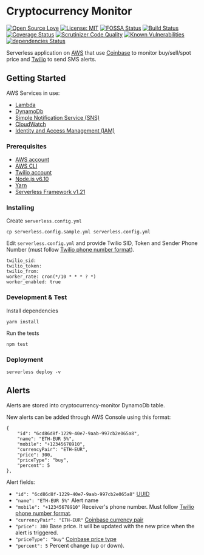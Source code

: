 # Cryptocurrency Monitor

[![Open Source Love](https://badges.frapsoft.com/os/v1/open-source.svg?v=103)](https://github.com/ellerbrock/open-source-badges/) [![License: MIT](https://img.shields.io/npm/l/serverless.svg)](https://github.com/altcatalin/cryptocurrency-monitor/blob/master/LICENSE) [![FOSSA Status](https://app.fossa.io/api/projects/git%2Bgithub.com%2Faltcatalin%2Fcryptocurrency-monitor.svg?type=shield)](https://app.fossa.io/projects/git%2Bgithub.com%2Faltcatalin%2Fcryptocurrency-monitor?ref=badge_shield)
[![Build Status](https://travis-ci.org/altcatalin/cryptocurrency-monitor.svg?branch=master)](https://travis-ci.org/altcatalin/cryptocurrency-monitor) [![Coverage Status](https://coveralls.io/repos/github/altcatalin/cryptocurrency-monitor/badge.svg?branch=master)](https://coveralls.io/github/altcatalin/cryptocurrency-monitor?branch=master) [![Scrutinizer Code Quality](https://scrutinizer-ci.com/g/altcatalin/cryptocurrency-monitor/badges/quality-score.png?b=master)](https://scrutinizer-ci.com/g/altcatalin/cryptocurrency-monitor/?branch=master) [![Known Vulnerabilities](https://snyk.io/test/github/altcatalin/cryptocurrency-monitor/badge.svg)](https://snyk.io/test/github/altcatalin/cryptocurrency-monitor) [![dependencies Status](https://david-dm.org/altcatalin/cryptocurrency-monitor/status.svg)](https://david-dm.org/altcatalin/cryptocurrency-monitor)

Serverless application on [AWS](https://aws.amazon.com/) that use [Coinbase](https://www.coinbase.com/) to monitor buy/sell/spot price and [Twilio](https://twilio.com/) to send SMS alerts.

## Getting Started

AWS Services in use:
- [Lambda](https://aws.amazon.com/lambda/)
- [DynamoDb](https://aws.amazon.com/dynamodb/)
- [Simple Notification Service (SNS)](https://aws.amazon.com/sns/)
- [CloudWatch](https://aws.amazon.com/cloudwatch/)
- [Identity and Access Management (IAM)](https://aws.amazon.com/iam/)

### Prerequisites

- [AWS account](https://aws.amazon.com/)
- [AWS CLI](https://aws.amazon.com/cli/)
- [Twilio account](https://twilio.com/)
- [Node.js v6.10](https://nodejs.org/en/)
- [Yarn](https://yarnpkg.com/en/)
- [Serverless Framework v1.21](https://serverless.com/)

### Installing

Create ```serverless.config.yml```

```
cp serverless.config.sample.yml serverless.config.yml
```

Edit ```serverless.config.yml``` and provide Twilio SID, Token and Sender Phone Number (must follow [Twilio phone number format](https://support.twilio.com/hc/en-us/articles/223183008-Formatting-International-Phone-Numbers)).

```
twilio_sid: 
twilio_token: 
twilio_from: 
worker_rate: cron(*/10 * * * ? *)
worker_enabled: true
```

### Development & Test

Install dependencies

```
yarn install
```

Run the tests

```
npm test
```

### Deployment

```
serverless deploy -v
```

## Alerts

Alerts are stored into cryptocurrency-monitor DynamoDb table. 

New alerts can be added through AWS Console using this format:

```
{
    "id": "6cd86d8f-1229-40e7-9aab-997cb2e065a8",
    "name": "ETH-EUR 5%",
    "mobile": "+12345678910",
    "currencyPair": "ETH-EUR",
    "price": 300,
    "priceType": "buy",
    "percent": 5
},
```

Alert fields:

- ```"id": "6cd86d8f-1229-40e7-9aab-997cb2e065a8"``` [UUID](https://www.uuidgenerator.net/)
- ```"name": "ETH-EUR 5%"``` Alert name
- ```"mobile": "+12345678910"``` Receiver's phone number. Must follow [Twilio phone number format](https://support.twilio.com/hc/en-us/articles/223183008-Formatting-International-Phone-Numbers).
- ```"currencyPair": "ETH-EUR"``` [Coinbase currency pair](https://developers.coinbase.com/api/v2#exchange-rates)
- ```"price": 300``` Base price. It will be updated with the new price when the alert is triggered.
- ```"priceType": "buy"``` [Coinbase price type](https://developers.coinbase.com/api/v2#prices)
- ```"percent": 5``` Percent change (up or down).

